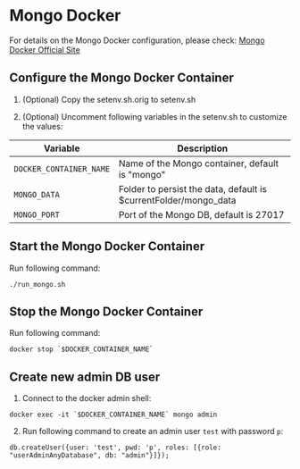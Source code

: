 
# Mongo Docker

For details on the Mongo Docker configuration, please check: [Mongo Docker Official Site][1]

## Configure the Mongo Docker Container

1. (Optional) Copy the setenv.sh.orig to setenv.sh

2. (Optional) Uncomment following variables in the setenv.sh to customize the values:

| Variable                | Description                                                        |
| ----------------------- | ------------------------------------------------------------------ |
| `DOCKER_CONTAINER_NAME` | Name of the Mongo container, default is "mongo"                    |
| `MONGO_DATA`            | Folder to persist the data, default is $currentFolder/mongo_data   |
| `MONGO_PORT`            | Port of the Mongo DB, default is 27017                             |


## Start the Mongo Docker Container

Run following command:
```
./run_mongo.sh
```

## Stop the Mongo Docker Container

Run following command:
```
docker stop `$DOCKER_CONTAINER_NAME`
```

## Create new admin DB user

1. Connect to the docker admin shell:
```
docker exec -it `$DOCKER_CONTAINER_NAME` mongo admin
```

2. Run following command to create an admin user `test` with password `p`:
```
db.createUser({user: 'test', pwd: 'p', roles: [{role: "userAdminAnyDatabase", db: "admin"}]});
```

[1]: https://hub.docker.com/_/mongo/
